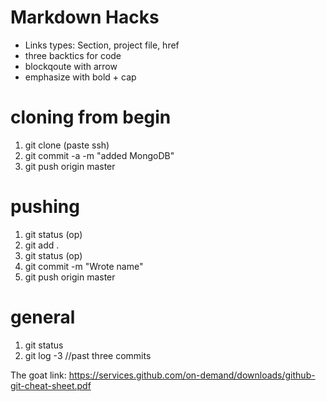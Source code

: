 # Markdown Hacks 
- Links types: Section, project file, href
- three backtics for code
- blockqoute with arrow
- emphasize with bold + cap

# cloning from begin
1) git clone (paste ssh)
2) git commit -a -m "added MongoDB"
3) git push origin master 

# pushing 
1) git status (op)
2) git add .
3) git status (op)
4) git commit -m "Wrote name"
5) git push origin master 




# general
1) git status
2) git log -3 //past three commits


The goat link:
https://services.github.com/on-demand/downloads/github-git-cheat-sheet.pdf




